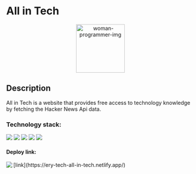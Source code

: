<h1> All in Tech</h1>
<div align="center">

<img alt="woman-programmer-img" width="130px" 
 src="https://media.giphy.com/media/v1.Y2lkPTc5MGI3NjExMjY4MGRiMTYwYzVlM2EwNDMyYzcxNWI2YTZiYWNkMjMzY2ZjMzgyZSZjdD1z/paTz7UZbPfTZFRYnnB/giphy.gif"/>

</div>

<h2> Description </h2>
<p>  All in Tech is a website that provides free access to technology knowledge by fetching the Hacker News Api data. </p>

<h3>Technology stack: </h3>
<span>
<img src="https://img.shields.io/badge/html5-%23E34F26.svg?style=for-the-badge&logo=html5&logoColor=white" />
<img src="https://img.shields.io/badge/SASS-hotpink.svg?style=for-the-badge&logo=SASS&logoColor=white"    />
<img src="https://img.shields.io/badge/javascript-%23323330.svg?style=for-the-badge&logo=javascript&logoColor=%23F7DF1E" />
<img src="https://img.shields.io/badge/bootstrap-%23563D7C.svg?style=for-the-badge&logo=bootstrap&logoColor=white"    />
<img src="https://img.shields.io/badge/webpack-%238DD6F9.svg?style=for-the-badge&logo=webpack&logoColor=black"    />
  </span>
 
  <h4>Deploy link:     </h4>
  <span> 
  <img align="left" src="https://img.shields.io/badge/netlify-%23000000.svg?style=for-the-badge&logo=netlify&logoColor=#00C7B7  ">  [link](https://ery-tech-all-in-tech.netlify.app/) 
   
</span>
